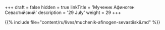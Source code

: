 +++
draft = false
hidden = true
linkTitle = 'Мученик Афиноген Севастийский'
description = '29 July'
weight = 29
+++

{{% include file="content/ru/lives/muchenik-afinogen-sevastiiskii.md" %}}
